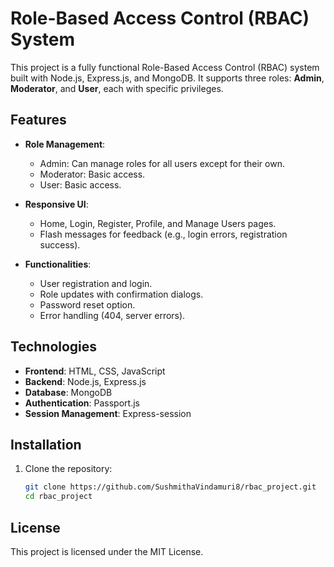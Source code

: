 # Role-Based Access Control (RBAC) System

This project is a fully functional Role-Based Access Control (RBAC) system built with Node.js, Express.js, and MongoDB. It supports three roles: **Admin**, **Moderator**, and **User**, each with specific privileges.

## Features

- **Role Management**:
  - Admin: Can manage roles for all users except for their own.
  - Moderator: Basic access.
  - User: Basic access.

- **Responsive UI**:
  - Home, Login, Register, Profile, and Manage Users pages.
  - Flash messages for feedback (e.g., login errors, registration success).

- **Functionalities**:
  - User registration and login.
  - Role updates with confirmation dialogs.
  - Password reset option.
  - Error handling (404, server errors).

## Technologies

- **Frontend**: HTML, CSS, JavaScript
- **Backend**: Node.js, Express.js
- **Database**: MongoDB
- **Authentication**: Passport.js
- **Session Management**: Express-session

## Installation

1. Clone the repository:
   ```bash
   git clone https://github.com/SushmithaVindamuri8/rbac_project.git
   cd rbac_project

## License
This project is licensed under the MIT License.
